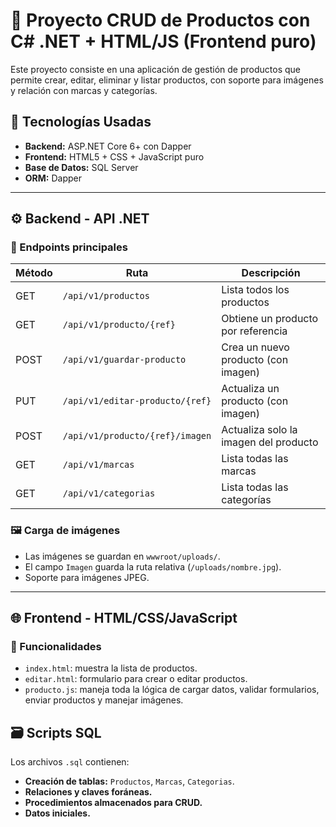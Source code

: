 # 🛒 Proyecto CRUD de Productos con C# .NET + HTML/JS (Frontend puro)

Este proyecto consiste en una aplicación de gestión de productos que permite crear, editar, eliminar y listar productos, con soporte para imágenes y relación con marcas y categorías.


## 🧠 Tecnologías Usadas

- **Backend:** ASP.NET Core 6+ con Dapper
- **Frontend:** HTML5 + CSS + JavaScript puro
- **Base de Datos:** SQL Server
- **ORM:** Dapper

---

## ⚙️ Backend - API .NET

### 🔹 Endpoints principales

| Método | Ruta                           | Descripción                      |
|--------|--------------------------------|----------------------------------|
| GET    | `/api/v1/productos`            | Lista todos los productos        |
| GET    | `/api/v1/producto/{ref}`       | Obtiene un producto por referencia |
| POST   | `/api/v1/guardar-producto`     | Crea un nuevo producto (con imagen) |
| PUT    | `/api/v1/editar-producto/{ref}`| Actualiza un producto (con imagen) |
| POST   | `/api/v1/producto/{ref}/imagen`| Actualiza solo la imagen del producto |
| GET    | `/api/v1/marcas`               | Lista todas las marcas           |
| GET    | `/api/v1/categorias`           | Lista todas las categorías       |

### 🖼️ Carga de imágenes
- Las imágenes se guardan en `wwwroot/uploads/`.
- El campo `Imagen` guarda la ruta relativa (`/uploads/nombre.jpg`).
- Soporte para imágenes JPEG.

---

## 🌐 Frontend - HTML/CSS/JavaScript

### 🧾 Funcionalidades

- `index.html`: muestra la lista de productos.
- `editar.html`: formulario para crear o editar productos.
- `producto.js`: maneja toda la lógica de cargar datos, validar formularios, enviar productos y manejar imágenes.

## 🗃️ Scripts SQL

Los archivos `.sql` contienen:

- **Creación de tablas:** `Productos`, `Marcas`, `Categorias`.
- **Relaciones y claves foráneas.**
- **Procedimientos almacenados para CRUD.**
- **Datos iniciales.**
